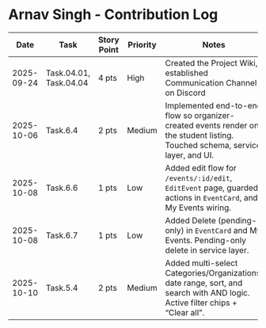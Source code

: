 # Arnav Singh -  Contribution Log

| Date       | Task             | Story Point | Priority | Notes |
|------------|------------------|------------|-------|-------|
| 2025-09-24 | Task.04.01, Task.04.04 | 4 pts | High | Created the Project Wiki, established Communication Channel on Discord |
| 2025-10-06 | Task.6.4 | 2 pts | Medium | Implemented end-to-end flow so organizer-created events render on the student listing. Touched schema, service layer, and UI. |
| 2025-10-08 | Task.6.6                                     | 1 pts | Low | Added edit flow for `/events/:id/edit`, `EditEvent` page, guarded actions in `EventCard`, and My Events wiring. |
| 2025-10-08 | Task.6.7                                     | 1 pts | Low | Added Delete (pending-only) in `EventCard` and My Events. Pending-only delete in service layer. |
| 2025-10-10 | Task.5.4      | 2 pts | Medium| Added multi-select Categories/Organizations, date range, sort, and search with AND logic. Active filter chips + “Clear all”. |


